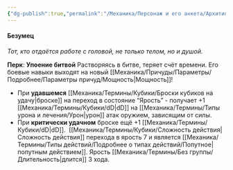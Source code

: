 ```yaml
---
{"dg-publish":true,"permalink":"/Механика/Персонаж и его анкета/Архитипы персонжей/Подробнее/Безумец/","noteIcon":"","created":"2025-09-07T13:19:24.644+03:00","updated":"2025-09-11T14:07:31.195+03:00"}
---
```




#### Безумец
*Тот, кто отдаётся работе с головой, не только телом, но и душой.* 

**Перк**: **Упоение битвой**
Растворяясь в битве, теряет счёт времени. Его боевые навыки выходят на новый [[Механика/Причуды/Параметры/Подробнее/Параметры причуд/Мощность\|Мощность]]! 
- При **удавшемся** [[Механика/Термины/Кубики/Броски кубиков на удачу\|броске]] на переход в состояние “Ярость” - получает +1 [[Механика/Термины/Кубики/dD\|dD]] на [[Механика/Термины/Типы урона и лечения/Урон\|урон]] атак оружием, зависящим от силы. 
- При **критически удачном** броске ещё +1 [[Механика/Термины/Кубики/dD\|dD]]. 
[[Механика/Термины/Кубики/Сложность действия\|Сложность действия]] перехода в ярость 7 и является [[Механика/Термины/Типы действий/Подробнее о типах действий/Попутное\|попутным действием]]. Ярость [[Механика/Термины/Без группы/Длительность\|длится]] 3 хода. 